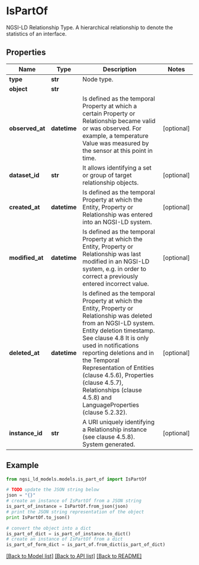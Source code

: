 # IsPartOf

NGSI-LD Relationship Type. A hierarchical relationship to denote the statistics of an interface. 

## Properties
Name | Type | Description | Notes
------------ | ------------- | ------------- | -------------
**type** | **str** | Node type.  | 
**object** | **str** |  | 
**observed_at** | **datetime** | Is defined as the temporal Property at which a certain Property or Relationship became valid or was observed. For example, a temperature Value was measured by the sensor at this point in time.  | [optional] 
**dataset_id** | **str** | It allows identifying a set or group of target relationship objects.  | [optional] 
**created_at** | **datetime** | Is defined as the temporal Property at which the Entity, Property or Relationship was entered into an NGSI-LD system.  | [optional] 
**modified_at** | **datetime** | Is defined as the temporal Property at which the Entity, Property or Relationship was last modified in an NGSI-LD system, e.g. in order to correct a previously entered incorrect value.  | [optional] 
**deleted_at** | **datetime** | Is defined as the temporal Property at which the Entity, Property or Relationship was deleted from an NGSI-LD system.  Entity deletion timestamp. See clause 4.8 It is only used in notifications reporting deletions and in the Temporal Representation of Entities (clause 4.5.6), Properties (clause 4.5.7), Relationships (clause 4.5.8) and LanguageProperties (clause 5.2.32).  | [optional] 
**instance_id** | **str** | A URI uniquely identifying a Relationship instance (see clause 4.5.8). System generated.  | [optional] 

## Example

```python
from ngsi_ld_models.models.is_part_of import IsPartOf

# TODO update the JSON string below
json = "{}"
# create an instance of IsPartOf from a JSON string
is_part_of_instance = IsPartOf.from_json(json)
# print the JSON string representation of the object
print IsPartOf.to_json()

# convert the object into a dict
is_part_of_dict = is_part_of_instance.to_dict()
# create an instance of IsPartOf from a dict
is_part_of_form_dict = is_part_of.from_dict(is_part_of_dict)
```
[[Back to Model list]](../README.md#documentation-for-models) [[Back to API list]](../README.md#documentation-for-api-endpoints) [[Back to README]](../README.md)


